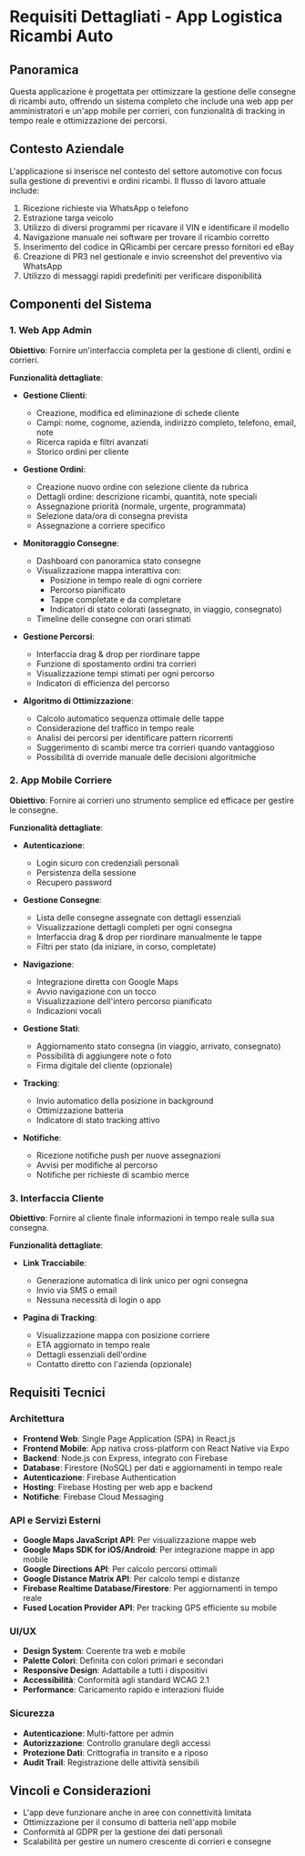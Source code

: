# Requisiti Dettagliati - App Logistica Ricambi Auto

## Panoramica
Questa applicazione è progettata per ottimizzare la gestione delle consegne di ricambi auto, offrendo un sistema completo che include una web app per amministratori e un'app mobile per corrieri, con funzionalità di tracking in tempo reale e ottimizzazione dei percorsi.

## Contesto Aziendale
L'applicazione si inserisce nel contesto del settore automotive con focus sulla gestione di preventivi e ordini ricambi. Il flusso di lavoro attuale include:
1. Ricezione richieste via WhatsApp o telefono
2. Estrazione targa veicolo
3. Utilizzo di diversi programmi per ricavare il VIN e identificare il modello
4. Navigazione manuale nei software per trovare il ricambio corretto
5. Inserimento del codice in QRicambi per cercare presso fornitori ed eBay
6. Creazione di PR3 nel gestionale e invio screenshot del preventivo via WhatsApp
7. Utilizzo di messaggi rapidi predefiniti per verificare disponibilità

## Componenti del Sistema

### 1. Web App Admin
**Obiettivo**: Fornire un'interfaccia completa per la gestione di clienti, ordini e corrieri.

**Funzionalità dettagliate**:
- **Gestione Clienti**:
  - Creazione, modifica ed eliminazione di schede cliente
  - Campi: nome, cognome, azienda, indirizzo completo, telefono, email, note
  - Ricerca rapida e filtri avanzati
  - Storico ordini per cliente

- **Gestione Ordini**:
  - Creazione nuovo ordine con selezione cliente da rubrica
  - Dettagli ordine: descrizione ricambi, quantità, note speciali
  - Assegnazione priorità (normale, urgente, programmata)
  - Selezione data/ora di consegna prevista
  - Assegnazione a corriere specifico

- **Monitoraggio Consegne**:
  - Dashboard con panoramica stato consegne
  - Visualizzazione mappa interattiva con:
    - Posizione in tempo reale di ogni corriere
    - Percorso pianificato
    - Tappe completate e da completare
    - Indicatori di stato colorati (assegnato, in viaggio, consegnato)
  - Timeline delle consegne con orari stimati

- **Gestione Percorsi**:
  - Interfaccia drag & drop per riordinare tappe
  - Funzione di spostamento ordini tra corrieri
  - Visualizzazione tempi stimati per ogni percorso
  - Indicatori di efficienza del percorso

- **Algoritmo di Ottimizzazione**:
  - Calcolo automatico sequenza ottimale delle tappe
  - Considerazione del traffico in tempo reale
  - Analisi dei percorsi per identificare pattern ricorrenti
  - Suggerimento di scambi merce tra corrieri quando vantaggioso
  - Possibilità di override manuale delle decisioni algoritmiche

### 2. App Mobile Corriere
**Obiettivo**: Fornire ai corrieri uno strumento semplice ed efficace per gestire le consegne.

**Funzionalità dettagliate**:
- **Autenticazione**:
  - Login sicuro con credenziali personali
  - Persistenza della sessione
  - Recupero password

- **Gestione Consegne**:
  - Lista delle consegne assegnate con dettagli essenziali
  - Visualizzazione dettagli completi per ogni consegna
  - Interfaccia drag & drop per riordinare manualmente le tappe
  - Filtri per stato (da iniziare, in corso, completate)

- **Navigazione**:
  - Integrazione diretta con Google Maps
  - Avvio navigazione con un tocco
  - Visualizzazione dell'intero percorso pianificato
  - Indicazioni vocali

- **Gestione Stati**:
  - Aggiornamento stato consegna (in viaggio, arrivato, consegnato)
  - Possibilità di aggiungere note o foto
  - Firma digitale del cliente (opzionale)

- **Tracking**:
  - Invio automatico della posizione in background
  - Ottimizzazione batteria
  - Indicatore di stato tracking attivo

- **Notifiche**:
  - Ricezione notifiche push per nuove assegnazioni
  - Avvisi per modifiche al percorso
  - Notifiche per richieste di scambio merce

### 3. Interfaccia Cliente
**Obiettivo**: Fornire al cliente finale informazioni in tempo reale sulla sua consegna.

**Funzionalità dettagliate**:
- **Link Tracciabile**:
  - Generazione automatica di link unico per ogni consegna
  - Invio via SMS o email
  - Nessuna necessità di login o app

- **Pagina di Tracking**:
  - Visualizzazione mappa con posizione corriere
  - ETA aggiornato in tempo reale
  - Dettagli essenziali dell'ordine
  - Contatto diretto con l'azienda (opzionale)

## Requisiti Tecnici

### Architettura
- **Frontend Web**: Single Page Application (SPA) in React.js
- **Frontend Mobile**: App nativa cross-platform con React Native via Expo
- **Backend**: Node.js con Express, integrato con Firebase
- **Database**: Firestore (NoSQL) per dati e aggiornamenti in tempo reale
- **Autenticazione**: Firebase Authentication
- **Hosting**: Firebase Hosting per web app e backend
- **Notifiche**: Firebase Cloud Messaging

### API e Servizi Esterni
- **Google Maps JavaScript API**: Per visualizzazione mappe web
- **Google Maps SDK for iOS/Android**: Per integrazione mappe in app mobile
- **Google Directions API**: Per calcolo percorsi ottimali
- **Google Distance Matrix API**: Per calcolo tempi e distanze
- **Firebase Realtime Database/Firestore**: Per aggiornamenti in tempo reale
- **Fused Location Provider API**: Per tracking GPS efficiente su mobile

### UI/UX
- **Design System**: Coerente tra web e mobile
- **Palette Colori**: Definita con colori primari e secondari
- **Responsive Design**: Adattabile a tutti i dispositivi
- **Accessibilità**: Conformità agli standard WCAG 2.1
- **Performance**: Caricamento rapido e interazioni fluide

### Sicurezza
- **Autenticazione**: Multi-fattore per admin
- **Autorizzazione**: Controllo granulare degli accessi
- **Protezione Dati**: Crittografia in transito e a riposo
- **Audit Trail**: Registrazione delle attività sensibili

## Vincoli e Considerazioni
- L'app deve funzionare anche in aree con connettività limitata
- Ottimizzazione per il consumo di batteria nell'app mobile
- Conformità al GDPR per la gestione dei dati personali
- Scalabilità per gestire un numero crescente di corrieri e consegne
